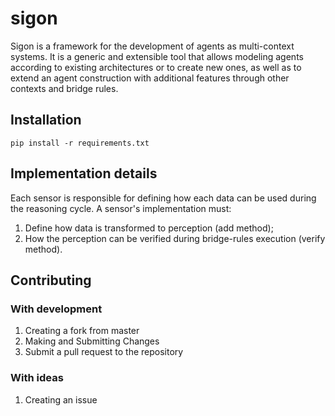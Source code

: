 # sigon

Sigon is a framework for the development of agents as multi-context systems.
It is a generic and extensible tool that allows modeling agents according to existing architectures or to create new ones, as well as to extend an agent construction with additional features through other contexts and bridge rules.

## Installation


```
pip install -r requirements.txt
```


## Implementation details

Each sensor is responsible for defining how each data can be used during the reasoning cycle. A sensor's implementation must:
1. Define how data is transformed to perception (add method);
2. How the perception can be verified during bridge-rules execution (verify method).

## Contributing 


### With development

1. Creating a fork from master
2. Making and Submitting Changes
3. Submit a pull request to the repository

### With ideas

1. Creating an issue

